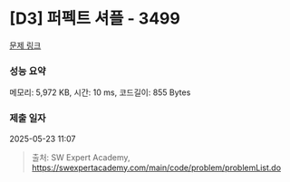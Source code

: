 # [D3] 퍼펙트 셔플 - 3499 

[문제 링크](https://swexpertacademy.com/main/code/problem/problemDetail.do?contestProbId=AWGsRbk6AQIDFAVW) 

### 성능 요약

메모리: 5,972 KB, 시간: 10 ms, 코드길이: 855 Bytes

### 제출 일자

2025-05-23 11:07



> 출처: SW Expert Academy, https://swexpertacademy.com/main/code/problem/problemList.do